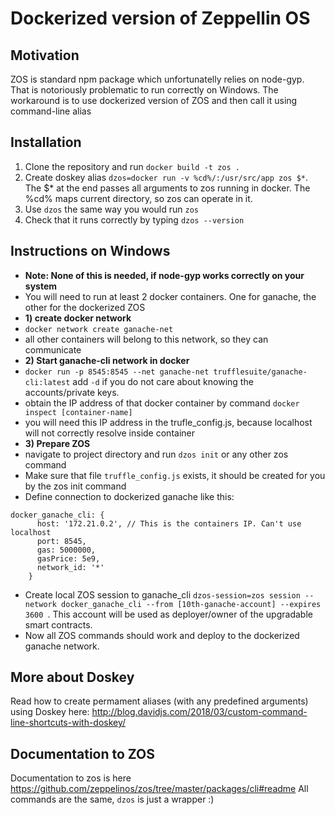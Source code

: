 # Dockerized version of Zeppellin OS

## Motivation
ZOS is standard npm package which unfortunatelly relies on node-gyp. That is notoriously problematic to run correctly on Windows. The workaround is to use dockerized version of ZOS and then call it using command-line alias

## Installation
1. Clone the repository and run `docker build -t zos .`
1. Create doskey alias `dzos=docker run -v %cd%/:/usr/src/app zos $*`. The $* at the end passes all arguments to zos running in docker. The %cd% maps current directory, so zos can operate in it.
1. Use `dzos` the same way you would run `zos`
1. Check that it runs correctly by typing `dzos --version`

## Instructions on Windows
- **Note: None of this is needed, if node-gyp works correctly on your system**
- You will need to run at least 2 docker containers. One for ganache, the other for the dockerized ZOS
- **1) create docker network**
- `docker network create ganache-net`
- all other containers will belong to this network, so they can communicate
- **2) Start ganache-cli network in docker**
- `docker run -p 8545:8545 --net ganache-net trufflesuite/ganache-cli:latest` add `-d` if you do not care about knowing the accounts/private keys.
- obtain the IP address of that docker container by command `docker inspect [container-name]`
- you will need this IP address in the trufle_config.js, because localhost will not correctly resolve inside container
- **3) Prepare ZOS**
- navigate to project directory and run `dzos init` or any other zos command
- Make sure that file `truffle_config.js` exists, it should be created for you by the zos init command
- Define connection to dockerized ganache like this: 
```
docker_ganache_cli: {
      host: '172.21.0.2', // This is the containers IP. Can't use localhost
      port: 8545,
      gas: 5000000,
      gasPrice: 5e9,
      network_id: '*'
    }
```
- Create local ZOS session to ganache_cli
`dzos-session=zos session --network docker_ganache_cli --from [10th-ganache-account] --expires 3600 `. This account will be used as deployer/owner of the upgradable smart contracts.
- Now all ZOS commands should work and deploy to the dockerized ganache network.

## More about Doskey
Read how to create permament aliases (with any predefined arguments) using Doskey here: http://blog.davidjs.com/2018/03/custom-command-line-shortcuts-with-doskey/

## Documentation to ZOS
Documentation to zos is here https://github.com/zeppelinos/zos/tree/master/packages/cli#readme
All commands are the same, `dzos` is just a wrapper :)